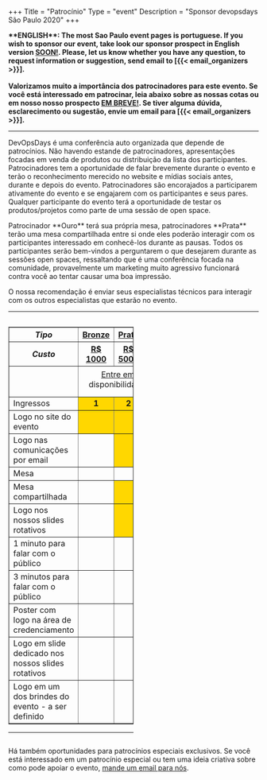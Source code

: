 +++
Title = "Patrocínio"
Type = "event"
Description = "Sponsor devopsdays São Paulo 2020"
+++

<b>
**ENGLISH**: The most Sao Paulo event pages is portuguese. If you wish to sponsor our event, take look our sponsor prospect in English version <a href="">SOON!</a>. Please, let us know whether you have any question, to request information or suggestion, send email to [{{< email_organizers >}}].
</b>
<br />
<br />
<b>
Valorizamos muito a importância dos patrocinadores para este evento. Se você está interessado em patrocinar, leia abaixo sobre as nossas cotas ou em nosso nosso prospecto <a href="">EM BREVE!</a>. Se tiver alguma dúvida, esclarecimento ou sugestão, envie um email para [{{< email_organizers >}}].
</b>

<hr>

DevOpsDays é uma conferência auto organizada que depende de patrocínios. Não havendo estande de patrocinadores, apresentações focadas em venda de produtos ou distribuição da lista dos participantes. Patrocinadores tem a oportunidade de falar brevemente durante o evento e terão o reconhecimento merecido no website e mídias sociais antes, durante e depois do evento. Patrocinadores são encorajados a participarem ativamente do evento e se engajarem com os participantes e seus pares. Qualquer participante do evento terá a oportunidade de testar os produtos/projetos como parte de uma sessão de open space.

<p>
Patrocinador **Ouro** terá sua própria mesa, patrocinadores **Prata** terão uma mesa compartilhada entre si onde eles poderão interagir com os participantes interessado em conhecê-los durante as pausas. Todos os participantes serão bem-vindos a perguntarem o que desejarem durante as sessões open spaces, ressaltando que é uma conferência focada na comunidade, provavelmente um marketing muito agressivo funcionará contra você ao tentar causar uma boa impressão.

<p>
O nossa recomendação é enviar seus especialistas técnicos para interagir com os outros especialistas que estarão no evento.
<p>

<hr/>

<div style="width:100%;overflow:hidden">
    <div style="width:50%;float:left" align="center">
        <table border=1 cellspacing=1>
                <th><center><i>Tipo</i></center></th>
                <th style="width:10%">
                    <center><b><u>Bronze</u></center></b></th>
                <th style="width:10%">
                    <center><b><u>Prata</u></center></b></th>
                <th style="width:10%">
                    <center><b><u>Ouro</u></center></b></th>
                <th style="width:10%">
                    <center><b><u>Platina</u></center></b></th>
            </tr>
            <tr>
                <th><center><i>Custo</i></center></th>
                <th>
                    <center><b><u>R$ 1000</u></center></b></th>
                <th>
                    <center><b><u>R$ 5000</u></center></b></th>
                <th>
                    <center><b><u>R$ 9000</u></center></b></th>
                <th>
                    <center><b><u>R$ 13000</u></center></b></th>
            </tr>
            <tr>
                <td></td>
                <td colspan="4" style="padding: 6px 0 15px 0;text-align: center"><a href="mailto:sao-paulo@devopsdays.org?subject=DevOpsDays S&atilde;o Paulo - Patroc&iacute;nio">Entre em contato</a> para disponibilidade e pagamento</td>
            </tr>
            <tr>
                <td>Ingressos</td>
                <td bgcolor="gold"><center><strong>1</strong></center></td>
                <td bgcolor="gold"><center><strong>2</strong></center></td>
                <td bgcolor="gold"><center><strong>3</strong></center></td>
                <td bgcolor="gold"><center><strong>5</strong></center></td>
            </tr>
            <tr>
                <td>Logo no site do evento</td>
                <td bgcolor="gold">&nbsp;</td>
                <td bgcolor="gold">&nbsp;</td>
                <td bgcolor="gold">&nbsp;</td>
                <td bgcolor="gold">&nbsp;</td>
            </tr>
            <tr>
                <td>Logo nas comunicações por email</td>
                <td>&nbsp;</td>
                <td bgcolor="gold">&nbsp;</td>
                <td bgcolor="gold">&nbsp;</td>
                <td bgcolor="gold">&nbsp;</td>
            </tr>
            <tr>
                <td>Mesa</td>
                <td>&nbsp;</td>
                <td>&nbsp;</td>
                <td bgcolor="gold">&nbsp;</td>
                <td bgcolor="gold">&nbsp;</td>
            </tr>
            <tr>
                <td>Mesa compartilhada</td>
                <td>&nbsp;</td>
                <td bgcolor="gold">&nbsp;</td>
                <td>&nbsp;</td>
                <td>&nbsp;</td>
            </tr>
            <tr>
                <td>Logo nos nossos slides rotativos</td>
                <td>&nbsp;</td>
                <td bgcolor="gold">&nbsp;</td>
                <td bgcolor="gold">&nbsp;</td>
                <td bgcolor="gold">&nbsp;</td>          
            </tr>
            <tr>
                <td>1 minuto para falar com o público</td>
                <td>&nbsp;</td>
                <td>&nbsp;</td>
                <td bgcolor="gold">&nbsp;</td>
                <td>&nbsp;</td>
            </tr>
            <tr>
                <td>3 minutos para falar com o público</td>
                <td>&nbsp;</td>
                <td>&nbsp;</td>
                <td>&nbsp;</td>
                <td bgcolor="gold">&nbsp;</td>
            </tr>
            <tr>
                <td>Poster com logo na área de credenciamento</td>
                <td>&nbsp;</td>
                <td>&nbsp;</td>
                <td>&nbsp;</td>
                <td bgcolor="gold">&nbsp;</td>
            </tr>
            <tr>
                <td>Logo em slide dedicado nos nossos slides rotativos</td>
                <td>&nbsp;</td>
                <td>&nbsp;</td>
                <td>&nbsp;</td>
                <td bgcolor="gold">&nbsp;</td>
            </tr>
            <tr>
                <td>Logo em um dos brindes do evento - a ser definido</td>
                <td>&nbsp;</td>
                <td>&nbsp;</td>
                <td>&nbsp;</td>
                <td bgcolor="gold">&nbsp;</td>
            </tr>
        </table>
    <hr/>
    </div>
</div>
<p>
Há também oportunidades para patrocínios especiais exclusivos. Se você está interessado em um patrocínio especial ou tem uma ideia criativa sobre como pode apoiar o evento, <a href="mailto:sao-paulo@devopsdays.org?subject=DevOpsDays S&atilde;o Paulo - Patroc&iacute;nio">mande um email para nós</a>.</p>
